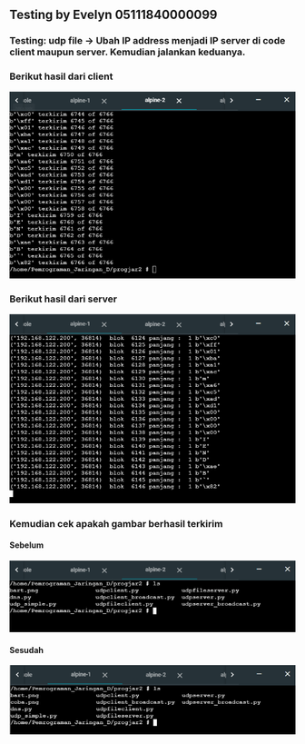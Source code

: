 ## Testing by Evelyn 05111840000099

### Testing: udp file -> Ubah IP address menjadi IP server di code client maupun server. Kemudian jalankan keduanya.

### Berikut hasil dari client

![alt text](https://github.com/marsellaeve/Pemrograman_Jaringan_D/blob/master/progjar2/testing/udpfileclient.PNG)

### Berikut hasil dari server

![alt text](https://github.com/marsellaeve/Pemrograman_Jaringan_D/blob/master/progjar2/testing/udpfileserver.PNG)

### Kemudian cek apakah gambar berhasil terkirim
#### Sebelum
![alt text](https://github.com/marsellaeve/Pemrograman_Jaringan_D/blob/master/progjar2/testing/ls_client.PNG)
#### Sesudah
![alt text](https://github.com/marsellaeve/Pemrograman_Jaringan_D/blob/master/progjar2/testing/hasil_server.PNG)
